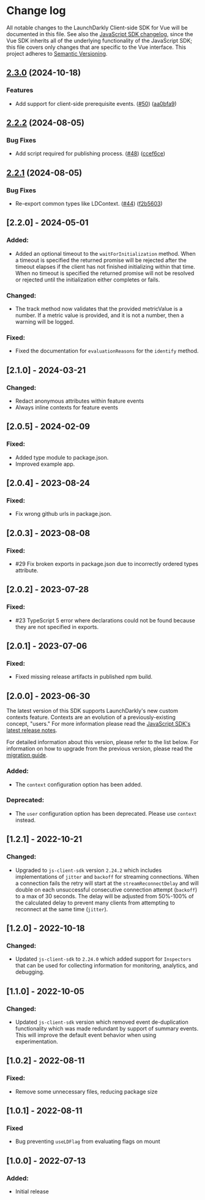 # Change log

All notable changes to the LaunchDarkly Client-side SDK for Vue will be documented in this file. See also the [JavaScript SDK changelog](https://github.com/launchdarkly/js-client-sdk/blob/main/CHANGELOG.md), since the Vue SDK inherits all of the underlying functionality of the JavaScript SDK; this file covers only changes that are specific to the Vue interface. This project adheres to [Semantic Versioning](http://semver.org).

## [2.3.0](https://github.com/launchdarkly/vue-client-sdk/compare/launchdarkly-vue-client-sdk-v2.2.2...launchdarkly-vue-client-sdk-v2.3.0) (2024-10-18)


### Features

* Add support for client-side prerequisite events. ([#50](https://github.com/launchdarkly/vue-client-sdk/issues/50)) ([aa0bfa9](https://github.com/launchdarkly/vue-client-sdk/commit/aa0bfa9a80b2764e144224b8316d66d1d69a8a23))

## [2.2.2](https://github.com/launchdarkly/vue-client-sdk/compare/launchdarkly-vue-client-sdk-v2.2.1...launchdarkly-vue-client-sdk-v2.2.2) (2024-08-05)


### Bug Fixes

* Add script required for publishing process. ([#48](https://github.com/launchdarkly/vue-client-sdk/issues/48)) ([ccef6ce](https://github.com/launchdarkly/vue-client-sdk/commit/ccef6ce4f1ba37b4069767eeeb7665fdae4cf733))

## [2.2.1](https://github.com/launchdarkly/vue-client-sdk/compare/launchdarkly-vue-client-sdk-v2.2.0...launchdarkly-vue-client-sdk-v2.2.1) (2024-08-05)


### Bug Fixes

* Re-export common types like LDContext. ([#44](https://github.com/launchdarkly/vue-client-sdk/issues/44)) ([f2b5603](https://github.com/launchdarkly/vue-client-sdk/commit/f2b56035fb7a8388f220a467d905275c7ee20edc))

## [2.2.0] - 2024-05-01
### Added:
- Added an optional timeout to the `waitForInitialization` method. When a timeout is specified the returned promise will be rejected after the timeout elapses if the client has not finished initializing within that time. When no timeout is specified the returned promise will not be resolved or rejected until the initialization either completes or fails.

### Changed:
- The track method now validates that the provided metricValue is a number. If a metric value is provided, and it is not a number, then a warning will be logged.

### Fixed:
- Fixed the documentation for `evaluationReasons` for the `identify` method.

## [2.1.0] - 2024-03-21
### Changed:
- Redact anonymous attributes within feature events
- Always inline contexts for feature events

## [2.0.5] - 2024-02-09
### Fixed:
- Added type module to package.json.
- Improved example app.

## [2.0.4] - 2023-08-24
### Fixed:
- Fix wrong github urls in package.json.

## [2.0.3] - 2023-08-08
### Fixed:
- #29 Fix broken exports in package.json due to incorrectly ordered types attribute.

## [2.0.2] - 2023-07-28
### Fixed:
- #23 TypeScript 5 error where declarations could not be found because they are not specified in exports.

## [2.0.1] - 2023-07-06
### Fixed:
- Fixed missing release artifacts in published npm build.

## [2.0.0] - 2023-06-30
The latest version of this SDK supports LaunchDarkly's new custom contexts feature. Contexts are an evolution of a previously-existing concept, "users." For more information please read the [JavaScript SDK's latest release notes](https://github.com/launchdarkly/js-client-sdk/releases/tag/3.0.0).

For detailed information about this version, please refer to the list below. For information on how to upgrade from the previous version, please read the [migration guide](https://docs.launchdarkly.com/sdk/client-side/vue/migration-1-to-2).

### Added:

- The `context` configuration option has been added.

### Deprecated:

- The `user` configuration option has been deprecated. Please use `context` instead.

## [1.2.1] - 2022-10-21
### Changed:
- Upgraded to `js-client-sdk` version `2.24.2` which includes implementations of `jitter` and `backoff` for streaming connections. When a connection fails the retry will start at the `streamReconnectDelay` and will double on each unsuccessful consecutive connection attempt (`backoff`) to a max of 30 seconds. The delay will be adjusted from 50%-100% of the calculated delay to prevent many clients from attempting to reconnect at the same time (`jitter`).

## [1.2.0] - 2022-10-18
### Changed:
- Updated `js-client-sdk` to `2.24.0` which added support for `Inspectors` that can be used for collecting information for monitoring, analytics, and debugging.

## [1.1.0] - 2022-10-05
### Changed:
- Updated `js-client-sdk` version which removed event de-duplication functionality which was made redundant by support of summary events. This will improve the default event behavior when using experimentation.

## [1.0.2] - 2022-08-11
### Fixed:
- Remove some unnecessary files, reducing package size

## [1.0.1] - 2022-08-11
### Fixed
- Bug preventing `useLDFlag` from evaluating flags on mount

## [1.0.0] - 2022-07-13
### Added:
- Initial release
